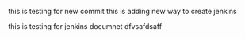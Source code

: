 
this is testing for new commit
this is adding new way to create jenkins

this is testing for jenkins documnet
dfvsafdsaff
